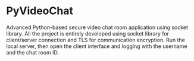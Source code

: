 ﻿# PyVideoChat

Advanced Python-based secure video chat room application using socket library. All the project is entirely developed using socket library for client/server connection and TLS for communication encryption. Run the local server, then open the client interface and logging with the username and the chat room ID.
